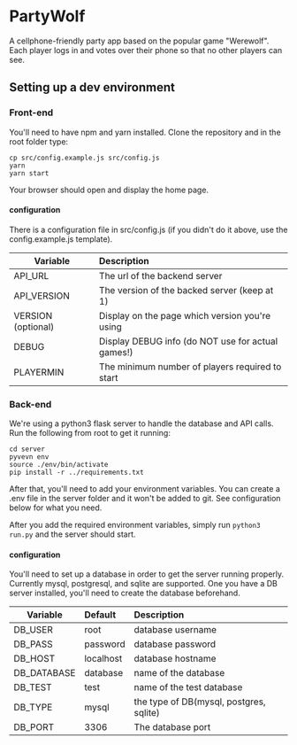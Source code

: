 # PartyWolf

A cellphone-friendly party app based on the popular game "Werewolf". Each player logs in and votes over their phone so that no other players can see.

## Setting up a dev environment

### Front-end

You'll need to have npm and yarn installed. Clone the repository and in the root folder type:

```
cp src/config.example.js src/config.js
yarn
yarn start
```

Your browser should open and display the home page.

#### configuration

There is a configuration file in src/config.js (if you didn't do it above, use the config.example.js template).

| Variable | Description |
| ------------- |:-------------|
| API_URL|The url of the backend server|
| API_VERSION|The version of the backed server (keep at 1)|
|VERSION (optional)|Display on the page which version you're using|
| DEBUG |Display DEBUG info (do NOT use for actual games!) |
|PLAYERMIN | The minimum number of players required to start |

### Back-end

We're using a python3 flask server to handle the database and API calls. Run the following from root to get it running:

```
cd server
pyvevn env
source ./env/bin/activate
pip install -r ../requirements.txt
```

After that, you'll need to add your environment variables. You can create a .env file in the server folder and it won't be added to git. See configuration below for what you need.

After you add the required environment variables, simply run `python3 run.py` and the server should start.

#### configuration

You'll need to set up a database in order to get the server running properly. Currently mysql, postgresql, and sqlite are supported. One you have a DB server installed, you'll need to create the database beforehand.

| Variable | Default |Description |
| ------------- |:---|:-------------|
|DB_USER|root|database username|
|DB_PASS|password|database password|
|DB_HOST|localhost|database hostname|
|DB_DATABASE|database|name of the database|
|DB_TEST|test|name of the test database|
|DB_TYPE|mysql|the type of DB(mysql, postgres, sqlite)|
|DB_PORT|3306|The database port|
